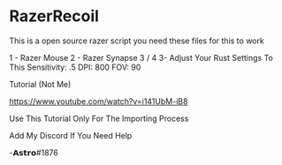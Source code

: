# RazerRecoil
This is a open source razer script you need these files for this to work

1 - Razer Mouse
2 - Razer Synapse 3 / 4
3- Adjust Your Rust Settings To This
Sensitivity: .5
DPI: 800
FOV: 90

Tutorial (Not Me)

https://www.youtube.com/watch?v=i141UbM-iB8

Use This Tutorial Only For The Importing Process

Add My Discord If You Need Help

-𝗔𝘀𝘁𝗿𝗼#1876
